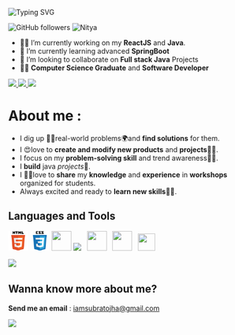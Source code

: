 <link href="style.css" rel="stylesheet"></link>

![Typing SVG](https://readme-typing-svg.demolab.com?font=poppins&pause=1000&color=1976D2&center=true&vCenter=true&lines=%3CHello+World%2C+Nitya+here!%2F%3E)

<!-- Followers -->
![GitHub followers](https://img.shields.io/github/followers/nityanayak?style=flat&label=FOLLOWERS) <img src="https://komarev.com/ghpvc/?username=nityanayak&label=PROFILE VIEWS  &color=red&style=flat" alt="Nitya"/>



- 👨‍💻 I’m currently working on my **ReactJS** and **Java**.
- 🤯 I’m currently learning advanced **SpringBoot**
- 🤩 I’m looking to collaborate on **Full stack Java** Projects
- 👨‍🏭 **Computer Science Graduate** and **Software Developer** 


<a href="https://www.linkedin.com/in/nityaranjan-nayak/">
  <img src="https://img.shields.io/badge/LinkedIn-0077B5?style=for-the-badge&logo=linkedin&logoColor=white"/> 
 </a> 
<a href="mailto:nityanayak7220@gmail.com">
  <img src="https://img.shields.io/badge/Gmail-D14836?style=for-the-badge&logo=gmail&logoColor=white"/>
</a>


<a href="https://www.instagram.com/heyy.subrat/">
  <img src="https://img.shields.io/badge/Instagram-E4405F?style=for-the-badge&logo=instagram&logoColor=white"/>
</a>





# **About me** :

- I dig up 🕵️‍♀️real-world problems🌍and **find solutions** for them.
- I 😍love to **create and modify new products** and **projects**👨‍💻.
- I focus on my **problem-solving skill** and trend awareness🕵️‍♀️.
- I **build** java *projects*🤺.
- I 👨‍🏫love to **share** my **knowledge** and **experience** in **workshops** organized for students.
- Always excited and ready to **learn new skills👨‍🎓**.

<!-- Heruko Application Error - Contribution Graph
[![Jiganesh's github activity graph](https://activity-graph.herokuapp.com/graph?username=jiganesh&theme=xcode&bg_color=0D1117&color=5BCDEC&line=5BCDEC&point=FFFFFF&hide_border=true)](https://github.com/Jiganesh)
 -->



## **Languages and Tools**<!-- https://github.com/Ileriayo/markdown-badges -->
<p>

<img src="https://raw.githubusercontent.com/devicons/devicon/master/icons/html5/html5-original-wordmark.svg" width="40px" height="40px">

<img src="https://raw.githubusercontent.com/devicons/devicon/master/icons/css3/css3-original-wordmark.svg" width="40px" height="40px">

<img src ="https://cdn.jsdelivr.net/gh/devicons/devicon/icons/java/java-original-wordmark.svg" width="40px" height="40px" >
<img src="https://cdn.jsdelivr.net/gh/devicons/devicon/icons/javascript/javascript-original.svg" width=40px heigth=50px > &nbsp 

<img src ="https://cdn.jsdelivr.net/gh/devicons/devicon/icons/git/git-plain.svg" width="40px" height="40px"> 
&nbsp

<img src="https://cdn.jsdelivr.net/gh/devicons/devicon/icons/github/github-original-wordmark.svg" width="40px" height="40px"> 
&nbsp

<img src ="https://cdn.jsdelivr.net/gh/devicons/devicon/icons/vscode/vscode-original-wordmark.svg" width="35px" height="35px">
</p>


<a href="https://github.com/Jiganesh" title="Redirects to github page">
<img width="53%" src="https://leetcard.jacoblin.cool/subrat_ojha" /></a>



## **Wanna know more about me?** 
**Send me an email** : iamsubratojha@gmail.com

<a href="https://subrat.sayout.net/">
	<img src= "https://img.shields.io/badge/Send Anonymous Messages-664E6B?style=for-the-badge&logo=googlemessages&logoColor=white">
</a>






</p>


<!--Future Improvements




-->

